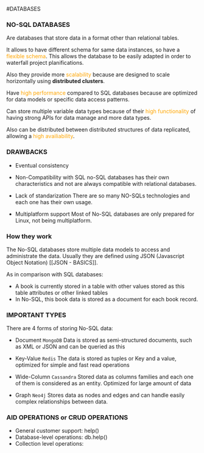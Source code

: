 #DATABASES 

### NO-SQL DATABASES

Are databases that store data in a format other than relational tables. 

It allows to have different schema for same data instances, so have a <span style="color:orange;">flexible schema</span>. 
This allows the database to be easily adapted in order to waterfall project planifications. 

Also they provide more <span style="color:orange;">scalability</span> because are designed to scale horizontally using **distributed clusters**. 

Have <span style="color:orange;">high performance</span> compared to SQL databases because are optimized for data models or specific data access patterns. 

Can store multiple variable data types because of their <span style="color:orange;">high functionality</span> of having strong APIs for data manage and more data types. 

Also can be distributed between distributed structures of data replicated, allowing a <span style="color:orange;">high availiability</span>. 

### DRAWBACKS

* Eventual consistency

* Non-Compatibility with SQL
	no-SQL databases has their own characteristics and not are always compatible with relational databases. 

* Lack of standarization
	There are so many NO-SQLs technologies and each one has their own usage. 
	
* Multiplatform support
	Most of No-SQL databases are only prepared for Linux, not being multiplatform. 


### How they work

The No-SQL databases store multiple data models to access and administrate the data. 
Usually they are defined using JSON (Javascript Object Notation) [[JSON - BASICS]]. 

As in comparison with SQL databases: 

* A book is currently stored in a table with other values stored as this table attributes or other linked tables
* In No-SQL, this book data is stored as a document for each book record. 


### IMPORTANT TYPES

There are 4 forms of storing No-SQL data: 

* Document `MongoDB` 
	Data is stored as semi-structured documents, such as XML or JSON and can be queried as this
* Key-Value `Redis`
	The data is stored as tuples or Key and a value, optimized for simple and fast read operations
	 
* Wide-Column `Cassandra`
	Stored data as columns families and each one of them is considered as an entity. Optimized for large amount of data
* Graph `Neo4j`
	Stores data as nodes and edges and can handle easily complex relationships between data. 

### AID OPERATIONS or CRUD OPERATIONS

- General customer support: help()
- Database-level operations: db.help()
- Collection level operations: 



